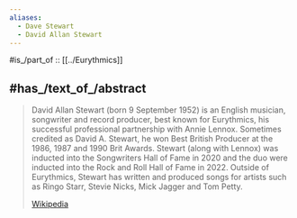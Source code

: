 ```yaml
---
aliases:
  - Dave Stewart
  - David Allan Stewart
---
```


#is_/part_of :: [[../Eurythmics]] 

## #has_/text_of_/abstract 

> David Allan Stewart (born 9 September 1952) is an English musician, songwriter and record producer, best known for Eurythmics, his successful professional partnership with Annie Lennox. Sometimes credited as David A. Stewart, he won Best British Producer at the 1986, 1987 and 1990 Brit Awards. Stewart (along with Lennox) was inducted into the Songwriters Hall of Fame in 2020 and the duo were inducted into the Rock and Roll Hall of Fame in 2022. Outside of Eurythmics, Stewart has written and produced songs for artists such as Ringo Starr, Stevie Nicks, Mick Jagger and Tom Petty.
>
> [Wikipedia](https://en.wikipedia.org/wiki/Dave%20Stewart%20(Eurythmics)) 




